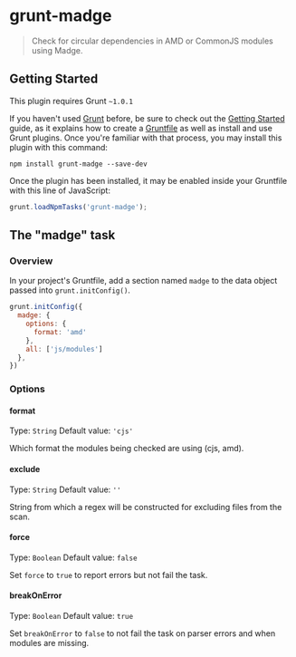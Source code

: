 # grunt-madge

> Check for circular dependencies in AMD or CommonJS modules using Madge.

## Getting Started
This plugin requires Grunt `~1.0.1`

If you haven't used [Grunt](http://gruntjs.com/) before, be sure to check out the [Getting Started](http://gruntjs.com/getting-started) guide, as it explains how to create a [Gruntfile](http://gruntjs.com/sample-gruntfile) as well as install and use Grunt plugins. Once you're familiar with that process, you may install this plugin with this command:

```shell
npm install grunt-madge --save-dev
```

Once the plugin has been installed, it may be enabled inside your Gruntfile with this line of JavaScript:

```js
grunt.loadNpmTasks('grunt-madge');
```

## The "madge" task

### Overview
In your project's Gruntfile, add a section named `madge` to the data object passed into `grunt.initConfig()`.

```js
grunt.initConfig({
  madge: {
	options: {
	  format: 'amd'
	},
	all: ['js/modules']
  },
})
```

### Options

#### format
Type: `String`
Default value: `'cjs'`

Which format the modules being checked are using (cjs, amd).

#### exclude
Type: `String`
Default value: `''`

String from which a regex will be constructed for excluding files from the scan.

#### force
Type: `Boolean`
Default value: `false`

Set `force` to `true` to report errors but not fail the task.

#### breakOnError
Type: `Boolean`
Default value: `true`

Set `breakOnError` to `false` to not fail the task on parser errors and when modules are missing.